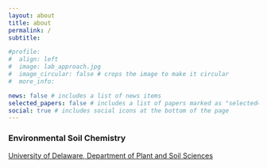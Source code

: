 ```yaml
---
layout: about
title: about
permalink: /
subtitle: 

#profile:
#  align: left
#  image: lab_approach.jpg
#  image_circular: false # crops the image to make it circular
#  more_info: 

news: false # includes a list of news items
selected_papers: false # includes a list of papers marked as "selected={true}"
social: true # includes social icons at the bottom of the page
---
```

### Environmental Soil Chemistry 

<a href='https://www.udel.edu/academics/colleges/canr/departments/plant-and-soil-sciences/'>University of Delaware, Department of Plant and Soil Sciences</a>